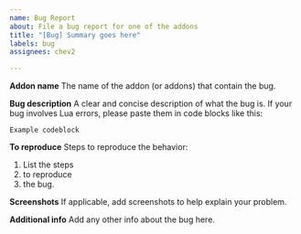 ```yaml
---
name: Bug Report
about: File a bug report for one of the addons
title: "[Bug] Summary goes here"
labels: bug
assignees: chev2

---
```


**Addon name**
The name of the addon (or addons) that contain the bug.

**Bug description**
A clear and concise description of what the bug is.
If your bug involves Lua errors, please paste them in code blocks like this:
```
Example codeblock
```

**To reproduce**
Steps to reproduce the behavior:
1. List the steps
2. to reproduce
3. the bug.

**Screenshots**
If applicable, add screenshots to help explain your problem.

**Additional info**
Add any other info about the bug here.

